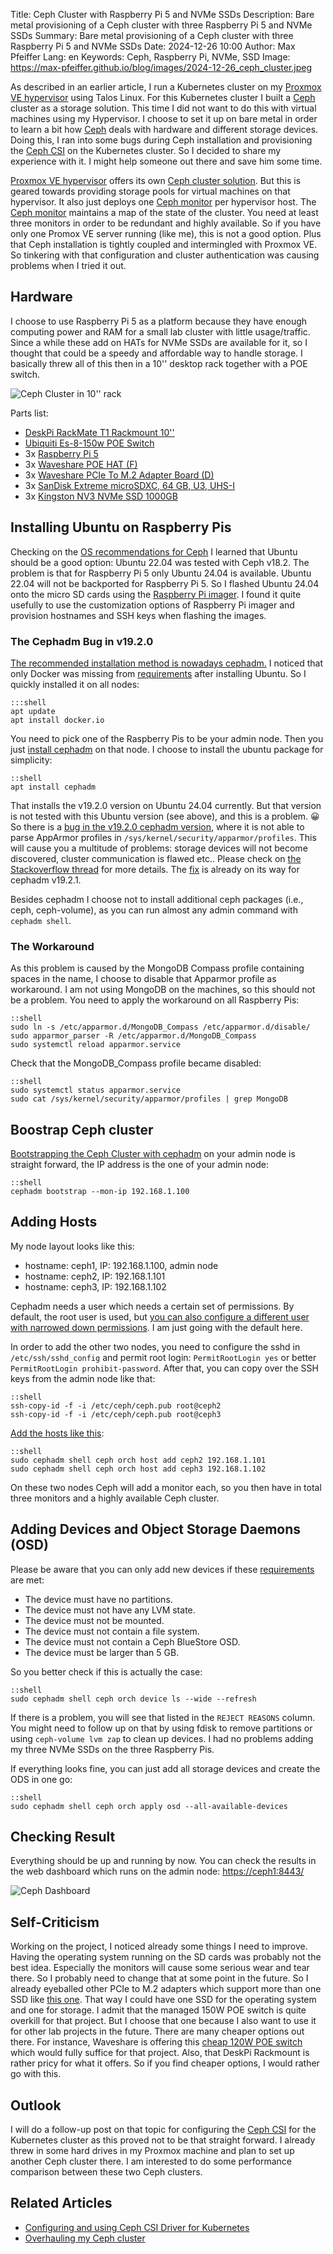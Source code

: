 Title: Ceph Cluster with Raspberry Pi 5 and NVMe SSDs
Description: Bare metal provisioning of a Ceph cluster with three Raspberry Pi 5 and NVMe SSDs 
Summary: Bare metal provisioning of a Ceph cluster with three Raspberry Pi 5 and NVMe SSDs
Date: 2024-12-26 10:00
Author: Max Pfeiffer
Lang: en
Keywords: Ceph, Raspberry Pi, NVMe, SSD
Image: https://max-pfeiffer.github.io/blog/images/2024-12-26_ceph_cluster.jpeg

As described in an earlier article, I run a Kubernetes cluster on my
[Proxmox VE hypervisor](https://www.proxmox.com/en/proxmox-virtual-environment/overview) using Talos Linux. For this
Kubernetes cluster I built a [Ceph](https://ceph.io/) cluster as a storage solution. This time I did not want to do this
with virtual machines using my Hypervisor. I choose to set it up on bare metal in order to learn a bit how
[Ceph](https://ceph.io/) deals with hardware and different storage devices. Doing this, I ran into some bugs during Ceph
installation and provisioning the [Ceph CSI](https://github.com/ceph/ceph-csi) on the Kubernetes cluster. So I decided
to share my experience with it. I might help someone out there and save him some time.

[Proxmox VE hypervisor](https://www.proxmox.com/en/proxmox-virtual-environment/overview) offers its own
[Ceph cluster solution](https://pve.proxmox.com/wiki/Deploy_Hyper-Converged_Ceph_Cluster). But this is geared towards
providing storage pools for virtual machines on that hypervisor. It also just deploys one
[Ceph monitor](https://docs.ceph.com/en/reef/glossary/#term-Ceph-Monitor) per hypervisor host. The
[Ceph monitor](https://docs.ceph.com/en/reef/glossary/#term-Ceph-Monitor) maintains a map of the state of the cluster.
You need at least three monitors in order to be redundant and highly available. So if you have only one Promox VE
server running (like me), this is not a good option. Plus that Ceph installation is tightly coupled and
intermingled with Proxmox VE. So tinkering with that configuration and cluster authentication was causing problems
when I tried it out.

## Hardware
I choose to use Raspberry Pi 5 as a platform because they have enough computing power and RAM for a small lab cluster
with little usage/traffic. Since a while these add on HATs for NVMe SSDs are available for it, so I thought that
could be a speedy and affordable way to handle storage. I basically threw all of this then in a 10'' desktop rack
together with a POE switch.

![Ceph Cluster in 10'' rack]({static}/images/2024-12-26_ceph_cluster.jpeg)

Parts list:

* [DeskPi RackMate T1 Rackmount 10''](https://deskpi.com/products/deskpi-rackmate-t1-2)
* [Ubiquiti Es-8-150w POE Switch](https://store.ui.com/us/en/products/es-8-150w)
* 3x [Raspberry Pi 5](https://www.raspberrypi.com/products/raspberry-pi-5/)
* 3x [Waveshare POE HAT (F)](https://www.waveshare.com/poe-hat-f.htm)
* 3x [Waveshare PCIe To M.2 Adapter Board (D)](https://www.waveshare.com/pcie-to-m.2-board-d.htm)
* 3x [SanDisk Extreme microSDXC, 64 GB, U3, UHS-I](https://www.digitec.ch/en/s1/product/sandisk-extreme-microsdxc-microsdxc-64-gb-u3-uhs-i-memory-card-20932252)
* 3x [Kingston NV3 NVMe SSD 1000GB](https://www.kingston.com/en/ssd/nv3-nvme-pcie-ssd)

## Installing Ubuntu on Raspberry Pis
Checking on the [OS recommendations for Ceph](https://docs.ceph.com/en/reef/start/os-recommendations/) I learned that
Ubuntu should be a good option: Ubuntu 22.04 was tested with Ceph v18.2.
The problem is that for Raspberry Pi 5 only Ubuntu 24.04 is available. Ubuntu 22.04 will not be backported for
Raspberry Pi 5. So I flashed Ubuntu 24.04 onto the micro SD cards using the [Raspberry Pi imager](https://www.raspberrypi.com/software/).
I found it quite usefully to use the customization options of Raspberry Pi imager and provision hostnames and SSH keys
when flashing the images.

### The Cephadm Bug in v19.2.0
[The recommended installation method is nowadays cephadm.](https://docs.ceph.com/en/reef/install/#recommended-methods)
I noticed that only Docker was missing from [requirements](https://docs.ceph.com/en/reef/cephadm/install/#requirements)
after installing Ubuntu. So I quickly installed it on all nodes:

    :::shell
    apt update
    apt install docker.io

You need to pick one of the Raspberry Pis to be your admin node. Then you just
[install cephadm](https://docs.ceph.com/en/reef/cephadm/install/#install-cephadm) on that node.  I choose to install
the ubuntu package for simplicity:

    ::shell
    apt install cephadm

That installs the v19.2.0 version on Ubuntu 24.04 currently. But that version is not tested with this Ubuntu version
(see above), and this is a problem. 😀 So there is a [bug in the v19.2.0 cephadm version](https://tracker.ceph.com/issues/66389),
where it is not able to parse AppArmor profiles in `/sys/kernel/security/apparmor/profiles`. This will cause you a
multitude of problems: storage devices will not become discovered, cluster communication is flawed etc.. Please check
on [the Stackoverflow thread](https://stackoverflow.com/questions/78743144/ceph-faild-to-add-osd-node-to-a-new-ceph-cluster-error-einval-traceback-most)
for more details. The [fix](https://tracker.ceph.com/issues/66530) is already on its way for cephadm v19.2.1.

Besides cephadm I choose not to install additional ceph packages (i.e., ceph, ceph-volume), as you can run almost any
admin command with `cephadm shell`.

### The Workaround
As this problem is caused by the MongoDB Compass profile containing spaces in the name, I choose to disable that
Apparmor profile as workaround. I am not using MongoDB on the machines, so this should not be a problem. You need to
apply the workaround on all Raspberry Pis:

    ::shell
    sudo ln -s /etc/apparmor.d/MongoDB_Compass /etc/apparmor.d/disable/
    sudo apparmor_parser -R /etc/apparmor.d/MongoDB_Compass
    sudo systemctl reload apparmor.service

Check that the MongoDB_Compass profile became disabled:

    ::shell
    sudo systemctl status apparmor.service
    sudo cat /sys/kernel/security/apparmor/profiles | grep MongoDB

## Boostrap Ceph cluster
[Bootstrapping the Ceph Cluster with cephadm](https://docs.ceph.com/en/reef/cephadm/install/#bootstrap-a-new-cluster)
on your admin node is straight forward, the IP address is the one of your admin node:

    ::shell
    cephadm bootstrap --mon-ip 192.168.1.100

## Adding Hosts
My node layout looks like this:

* hostname: ceph1, IP: 192.168.1.100, admin node 
* hostname: ceph2, IP: 192.168.1.101
* hostname: ceph3, IP: 192.168.1.102

Cephadm needs a user which needs a certain set of permissions. By default, the root user is used, but
[you can also configure a different user with narrowed down permissions](https://docs.ceph.com/en/octopus/cephadm/operations/#configuring-a-different-ssh-user).
I am just going with the default here.

In order to add the other two nodes, you need to configure the sshd in `/etc/ssh/sshd_config` and permit root login:
`PermitRootLogin yes` or better `PermitRootLogin prohibit-password`. After that, you can copy over the SSH keys from the
admin node like that:

    ::shell
    ssh-copy-id -f -i /etc/ceph/ceph.pub root@ceph2
    ssh-copy-id -f -i /etc/ceph/ceph.pub root@ceph3
    
[Add the hosts like this](https://docs.ceph.com/en/reef/cephadm/host-management/#adding-hosts):

    ::shell
    sudo cephadm shell ceph orch host add ceph2 192.168.1.101
    sudo cephadm shell ceph orch host add ceph3 192.168.1.102

On these two nodes Ceph will add a monitor each, so you then have in total three monitors and a highly available Ceph
cluster.

## Adding Devices and Object Storage Daemons (OSD)
Please be aware that you can only add new devices if these
[requirements](https://docs.ceph.com/en/reef/cephadm/services/osd/#listing-storage-devices) are met:

* The device must have no partitions.
* The device must not have any LVM state.
* The device must not be mounted.
* The device must not contain a file system. 
* The device must not contain a Ceph BlueStore OSD. 
* The device must be larger than 5 GB.

So you better check if this is actually the case:

    ::shell
    sudo cephadm shell ceph orch device ls --wide --refresh

If there is a problem, you will see that listed in the `REJECT REASONS` column. You might need to follow up on that by
using fdisk to remove partitions or using `ceph-volume lvm zap` to clean up devices.
I had no problems adding my three NVMe SSDs on the three Raspberry Pis.

If everything looks fine, you can just add all storage devices and create the ODS in one go:

    ::shell
    sudo cephadm shell ceph orch apply osd --all-available-devices

## Checking Result
Everything should be up and running by now. You can check the results in the web dashboard which runs on the admin
node: [https://ceph1:8443/](https://ceph1:8443/)

![Ceph Dashboard]({static}/images/2024-12-26_ceph_dashboard.png)

## Self-Criticism
Working on the project, I noticed already some things I need to improve. Having the operating system running on the
SD cards was probably not the best idea. Especially the monitors will cause some serious wear and tear there. So I
probably need to change that at some point in the future. So I already eyeballed other PCIe to M.2 adapters which
support more than one SSD like [this one](https://www.waveshare.com/pcie-to-2-ch-m.2-hat-plus-b.htm). That way I could
have one SSD for the operating system and one for storage.
I admit that the managed 150W POE switch is quite overkill for that project. But I choose that one because I also
want to use it for other lab projects in the future. There are many cheaper options out there. For instance, Waveshare
is offering this [cheap 120W POE switch](https://www.waveshare.com/gigabit-poe-switch-120w.htm) which would fully
suffice for that project.
Also, that DeskPi Rackmount is rather pricy for what it offers. So if you find cheaper options, I would rather go with
this.

## Outlook
I will do a follow-up post on that topic for configuring the [Ceph CSI](https://github.com/ceph/ceph-csi) for the
Kubernetes cluster as this proved not to be that straight forward.
I already threw in some hard drives in my Proxmox machine and plan to set up another Ceph cluster there. I am interested
to do some performance comparison between these two Ceph clusters.

## Related Articles

* [Configuring and using Ceph CSI Driver for Kubernetes]({filename}/2025-03-16_ceph_csi_driver.md)
* [Overhauling my Ceph cluster ]({filename}/2025-05-03_overhauling_my_ceph_cluster.md)
